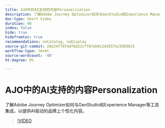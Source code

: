 ```yaml
---
title: AJO中的AI支持的内容Personalization
description: 了解Adobe Journey Optimizer如何与GenStudio和Experience Manager等工具集成，以提供AI驱动的品牌上个性化内容。
doc-type: Short Video
duration: 98
index: false
hide: true
hidefromtoc: true
recommendations: noCatalog, noDisplay
source-git-commit: 28e2477974df6d22cff87eb9c242657e23569b15
workflow-type: tm+mt
source-wordcount: '48'
ht-degree: 0%

---
```



# AJO中的AI支持的内容Personalization

了解Adobe Journey Optimizer如何与GenStudio和Experience Manager等工具集成，以提供AI驱动的品牌上个性化内容。

<!-- 62_S520_3442520_97_aipowered-content-personalization-in-ajo -->
>[!VIDEO](https://video.tv.adobe.com/v/3458183/?learn=on&enablevpops=true)
